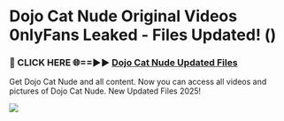 # Dojo Cat Nude Original Videos 0nlyFans Leaked - Files Updated! ()

<h3>🔴 CLICK HERE 🌐==►► <a href="https://tinyurl.com/2p9ay9w9" rel="nofollow">Dojo Cat Nude Updated Files</a></h3>

Get Dojo Cat Nude and all content. Now you can access all videos and pictures of Dojo Cat Nude. New Updated Files 2025!

[![](https://i.imgur.com/KQgVmj3.gif)](https://tinyurl.com/2p9ay9w9)
